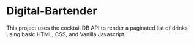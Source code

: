 # Digital-Bartender

This project uses the cocktail DB API to render a paginated list of drinks using basic HTML, CSS, and Vanilla Javascript.
